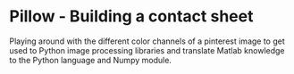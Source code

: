 # Pillow - Building a contact sheet

Playing around with the different color channels of a pinterest image to get used to Python image processing libraries and translate Matlab knowledge to the Python language and Numpy module.

